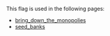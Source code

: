 This flag is used in the following pages:
 - [bring_down_the_monopolies](../events/bring_down_the_monopolies.md)
 - [seed_banks](../events/seed_banks.md)
